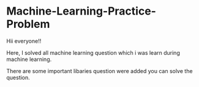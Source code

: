 # Machine-Learning-Practice-Problem
Hii everyone!!

Here, I solved all machine learning question which i was learn during machine learning.

There are some important libaries question were added you can solve the question.
